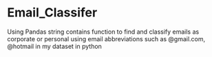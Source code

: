 # Email_Classifer

Using Pandas string contains function to find and classify emails as corporate or personal using email abbreviations 
such as @gmail.com, @hotmail in my dataset in python
